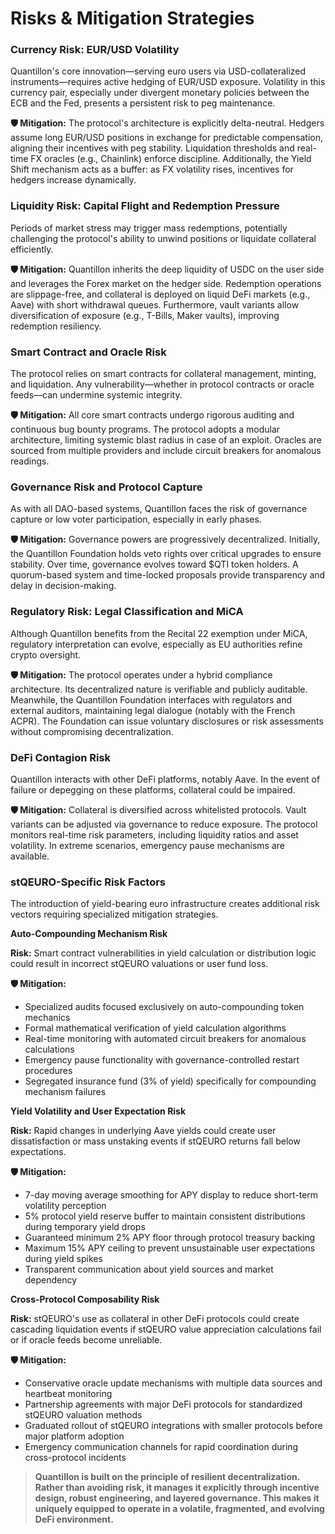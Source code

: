 # Risks & Mitigation Strategies

### Currency Risk: EUR/USD Volatility

Quantillon's core innovation—serving euro users via USD-collateralized instruments—requires active hedging of EUR/USD exposure. Volatility in this currency pair, especially under divergent monetary policies between the ECB and the Fed, presents a persistent risk to peg maintenance.

**🛡️ Mitigation:** The protocol's architecture is explicitly delta-neutral. Hedgers assume long EUR/USD positions in exchange for predictable compensation, aligning their incentives with peg stability. Liquidation thresholds and real-time FX oracles (e.g., Chainlink) enforce discipline. Additionally, the Yield Shift mechanism acts as a buffer: as FX volatility rises, incentives for hedgers increase dynamically.

### Liquidity Risk: Capital Flight and Redemption Pressure

Periods of market stress may trigger mass redemptions, potentially challenging the protocol's ability to unwind positions or liquidate collateral efficiently.

**🛡️ Mitigation:** Quantillon inherits the deep liquidity of USDC on the user side and leverages the Forex market on the hedger side. Redemption operations are slippage-free, and collateral is deployed on liquid DeFi markets (e.g., Aave) with short withdrawal queues. Furthermore, vault variants allow diversification of exposure (e.g., T-Bills, Maker vaults), improving redemption resiliency.

### Smart Contract and Oracle Risk

The protocol relies on smart contracts for collateral management, minting, and liquidation. Any vulnerability—whether in protocol contracts or oracle feeds—can undermine systemic integrity.

**🛡️ Mitigation:** All core smart contracts undergo rigorous auditing and continuous bug bounty programs. The protocol adopts a modular architecture, limiting systemic blast radius in case of an exploit. Oracles are sourced from multiple providers and include circuit breakers for anomalous readings.

### Governance Risk and Protocol Capture

As with all DAO-based systems, Quantillon faces the risk of governance capture or low voter participation, especially in early phases.

**🛡️ Mitigation:** Governance powers are progressively decentralized. Initially, the Quantillon Foundation holds veto rights over critical upgrades to ensure stability. Over time, governance evolves toward $QTI token holders. A quorum-based system and time-locked proposals provide transparency and delay in decision-making.

### Regulatory Risk: Legal Classification and MiCA

Although Quantillon benefits from the Recital 22 exemption under MiCA, regulatory interpretation can evolve, especially as EU authorities refine crypto oversight.

**🛡️ Mitigation:** The protocol operates under a hybrid compliance architecture. Its decentralized nature is verifiable and publicly auditable. Meanwhile, the Quantillon Foundation interfaces with regulators and external auditors, maintaining legal dialogue (notably with the French ACPR). The Foundation can issue voluntary disclosures or risk assessments without compromising decentralization.

### DeFi Contagion Risk

Quantillon interacts with other DeFi platforms, notably Aave. In the event of failure or depegging on these platforms, collateral could be impaired.

**🛡️ Mitigation:** Collateral is diversified across whitelisted protocols. Vault variants can be adjusted via governance to reduce exposure. The protocol monitors real-time risk parameters, including liquidity ratios and asset volatility. In extreme scenarios, emergency pause mechanisms are available.

### stQEURO-Specific Risk Factors

The introduction of yield-bearing euro infrastructure creates additional risk vectors requiring specialized mitigation strategies.

**Auto-Compounding Mechanism Risk**

**Risk:** Smart contract vulnerabilities in yield calculation or distribution logic could result in incorrect stQEURO valuations or user fund loss.

**🛡️ Mitigation:**&#x20;

* Specialized audits focused exclusively on auto-compounding token mechanics
* Formal mathematical verification of yield calculation algorithms
* Real-time monitoring with automated circuit breakers for anomalous calculations
* Emergency pause functionality with governance-controlled restart procedures
* Segregated insurance fund (3% of yield) specifically for compounding mechanism failures

**Yield Volatility and User Expectation Risk**

**Risk:** Rapid changes in underlying Aave yields could create user dissatisfaction or mass unstaking events if stQEURO returns fall below expectations.

**🛡️ Mitigation:**&#x20;

* 7-day moving average smoothing for APY display to reduce short-term volatility perception
* 5% protocol yield reserve buffer to maintain consistent distributions during temporary yield drops
* Guaranteed minimum 2% APY floor through protocol treasury backing
* Maximum 15% APY ceiling to prevent unsustainable user expectations during yield spikes
* Transparent communication about yield sources and market dependency

**Cross-Protocol Composability Risk**

**Risk:** stQEURO's use as collateral in other DeFi protocols could create cascading liquidation events if stQEURO value appreciation calculations fail or if oracle feeds become unreliable.

**🛡️ Mitigation:**&#x20;

* Conservative oracle update mechanisms with multiple data sources and heartbeat monitoring
* Partnership agreements with major DeFi protocols for standardized stQEURO valuation methods
* Graduated rollout of stQEURO integrations with smaller protocols before major platform adoption
* Emergency communication channels for rapid coordination during cross-protocol incidents

> **Quantillon is built on the principle of resilient decentralization. Rather than avoiding risk, it manages it explicitly through incentive design, robust engineering, and layered governance. This makes it uniquely equipped to operate in a volatile, fragmented, and evolving DeFi environment.**
